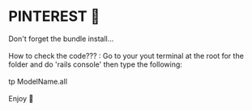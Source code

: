 # PINTEREST 💾

Don't forget the bundle install...<br><br>
How to check the code??? : Go to your yout terminal at the root for the folder and do 'rails console' then type the following:<br><br>
tp ModelName.all<br><br>
Enjoy 🍉

